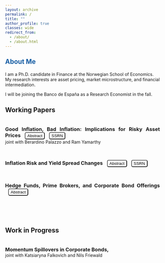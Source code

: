 ```yaml
---
layout: archive
permalink: /
title: ""
author_profile: true
classes: wide
redirect_from: 
  - /about/
  - /about.html
---
```


<h2 id="about" style="margin-bottom: 20px; color: #155da3;">About Me</h2>


I am a Ph.D. candidate in Finance at the Norwegian School of Economics. My research interests are asset pricing, market microstructure, and financial intermediation. 

I will be joining the Banco de España as a Research Economist in the fall.



<h2 id="research" style="margin-bottom: 40px; color: $dark-blue;">Working Papers</h2>


<div style="text-align: justify; margin-bottom: 20px;">
    <div>
       <h3 style="display: inline; margin-bottom: 0;  color: $ligth-blue;">Good Inflation, Bad Inflation: Implications for Risky Asset Prices</h3>
        <button onclick="toggleAbstract2()" id="abstractButton2" class="custom-button small">Abstract</button>
        <button onclick="window.location.href='https://papers.ssrn.com/abstract=4299512';" class="custom-button small">SSRN</button><br>
        <span style="font-size: 1em;">joint with Berardino Palazzo and Ram Yamarthy</span> 
    </div>
</div>
<div id="abstract2" style="display: none;">
    <text>
    In times of market-perceived “good inflation,” when inflation news is positively correlated with real economic growth, shocks to expected inflation substantially reduce corporate credit spreads and raise equity valuations. Meanwhile in times of “bad inflation,” these effects are attenuated and the opposite can take place. These dynamics naturally arise from an equilibrium asset pricing model with a time-varying inflation-growth relationship and persistent macroeconomic expectations. Using inflation swap prices we study how expected inflation is priced in firm-level credit spreads and equity returns, and uncover evidence of a time-varying inflation beta.
    </text>
</div>

<div style="text-align: justify; margin-bottom: 20px; margin-top: 50px;">
    <div>
        <h3 style="display: inline; margin-bottom: 0;  color: $ligth-blue;">Inflation Risk and Yield Spread Changes</h3>
        <button onclick="toggleAbstract()" id="abstractButton" class="custom-button small">Abstract</button>
        <button onclick="window.location.href='https://papers.ssrn.com/abstract=4299512';" class="custom-button small">SSRN</button>
    </div>
</div>
<div id="abstract" style="display: none;">
    <text>
    Inflation risk explains a significant share of the systematic variation of yield spread changes beyond standard structural factors. Movements in expected inflation directly affect the real value of debt and, consequently, bond prices. I show that shocks to inflation expectation, volatility, and cyclicality are significant determinants of yield spread changes. A model with a stochastic price index and sticky cash flow explains these patterns and delivers additional implications with empirical support. Loading patterns become more pronounced with higher ex-ante default risk and cash-flow flex- ibility but weaken during periods of high expected inflation.
    </text>
</div>


<div style="text-align: justify; margin-bottom: 20px; margin-top: 50px;">
    <div>
        <h3 style="display: inline; margin-bottom: 0;  color: $ligth-blue;">Hedge Funds, Prime Brokers, and Corporate Bond Offerings</h3>
        <button onclick="toggleAbstract3()" id="abstractButton3" class="custom-button small">Abstract</button>
    </div>
</div>
<div id="abstract3" style="display: none;">
    <text>
    Hedge funds make abnormally large and profitable trades in stocks before corporate bond announcements when their prime broker serves as a bond underwriter, and these trades outperform other trades. The outperformance is not concentrated in announcement periods, nor in funds serviced by prime brokers whose equity analysts follow the firm, and nor in new positions. Bond-market activity by hedge funds represents one possible channel of information transfer. Bonds of firms held by connected hedge funds are associated with higher secondary market volume and number of transactions during their first six months of trading. Evidence suggesting that hedge funds support underwriters in liquidity provision activities during the first months of bonds’ life when lengthy searches for high-valuation investors in the secondary market might be very costly.
    </text>
</div>

<h2 id="research" style="margin-bottom: 40px;margin-top: 100px; color: $dark-blue;">Work in Progress</h2>


<div style="text-align: justify; margin-bottom: 20px;">
    <div>
       <h3 style="display: inline; margin-bottom: 0;   color: $ligth-blue;">Momentum Spillovers in Corporate Bonds,</h3><br>
        <span style="font-size: 1em;">joint with Katsiaryna Falkovich and Nils Friewald</span> 
    </div>
</div>


<style>
    .custom-button {
        margin-left: 10px;
        padding: 2px 6px; /* Adjusted padding */
        color: $ligth-blue;
        background-color: white;
        border: 1px solid $ligth-blue;
        border-radius: 5px;
        cursor: pointer;
        transition: background-color 0.3s, box-shadow 0.3s;
    }

    .custom-button:hover {
        background-color: rgba(0, 0, 255, 0.1);
        box-shadow: 0 0 5px rgba(0, 0, 255, 0.5);
    }

</style>

<script>
    function toggleAbstract() {
        var abstractDiv = document.getElementById("abstract");
        var button = document.getElementById("abstractButton");
        if (abstractDiv.style.display === "none") {
            abstractDiv.style.display = "block";
            button.innerText = "Hide Abstract";
        } else {
            abstractDiv.style.display = "none";
            button.innerText = "Abstract";
        }
    }
    
    function toggleAbstract2() {
        var abstractDiv = document.getElementById("abstract2");
        var button = document.getElementById("abstractButton2");
        if (abstractDiv.style.display === "none") {
            abstractDiv.style.display = "block";
            button.innerText = "Hide Abstract";
        } else {
            abstractDiv.style.display = "none";
            button.innerText = "Abstract";
        }
    }


    function toggleAbstract3() {
        var abstractDiv = document.getElementById("abstract3");
        var button = document.getElementById("abstractButton3");
        if (abstractDiv.style.display === "none") {
            abstractDiv.style.display = "block";
            button.innerText = "Hide Abstract";
        } else {
            abstractDiv.style.display = "none";
            button.innerText = "Abstract";
        }
    }
</script>


